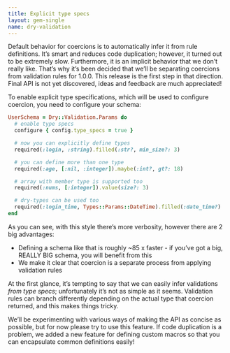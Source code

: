 ```yaml
---
title: Explicit type specs
layout: gem-single
name: dry-validation
---
```


Default behavior for coercions is to automatically infer it from rule definitions. It’s smart and reduces code duplication; however, it turned out to be extremely slow. Furthermore, it is an implicit behavior that we don’t really like. That’s why it’s been decided that we’ll be separating coercions from validation rules for 1.0.0. This release is the first step in that direction. Final API is not yet discovered, ideas and feedback are much appreciated!

To enable explicit type specifications, which will be used to configure coercion, you need to configure your schema:

``` ruby
UserSchema = Dry::Validation.Params do
  # enable type specs
  configure { config.type_specs = true }

  # now you can explicitly define types
  required(:login, :string).filled(:str?, min_size?: 3)

  # you can define more than one type
  required(:age, [:nil, :integer]).maybe(:int?, gt?: 18)

  # array with member type is supported too
  required(:nums, [:integer]).value(size?: 3)

  # dry-types can be used too
  required(:login_time, Types::Params::DateTime).filled(:date_time?)
end
```

As you can see, with this style there’s more verbosity, however there are 2 big advantages:

* Defining a schema like that is roughly ~85 x faster - if you’ve got a big, REALLY BIG schema, you will benefit from this
* We make it clear that coercion is a separate process from applying validation rules

At the first glance, it’s tempting to say that we can easily infer validations *from type specs*; unfortunately it’s not as simple as it seems. Validation rules can branch differently depending on the actual type that coercion returned, and this makes things tricky.

We’ll be experimenting with various ways of making the API as concise as possible, but for now please try to use this feature. If code duplication is a problem, we added a new feature for defining custom macros so that you can encapsulate common definitions easily!
